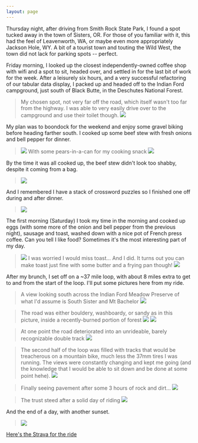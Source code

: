 ```yaml
---
layout: page
---
```


Thursday night, after driving from Smith Rock State Park, I found a spot tucked away in the town of Sisters, OR. For those of you familiar with it, this had the feel of Leavenworth, WA, or maybe even more appropriately Jackson Hole, WY. A bit of a tourist town and touting the Wild West, the town did not lack for parking spots -- perfect.

Friday morning, I looked up the closest independently-owned coffee shop with wifi and a spot to sit, headed over, and settled in for the last bit of work for the week. After a leisurely six hours, and a very successful refactoring of our tabular data display, I packed up and headed off to the Indian Ford campground, just south of Black Butte, in the Deschutes National Forest.
> My chosen spot, not very far off the road, which itself wasn't too far from the highway. I was able to very easily drive over to the campground and use their toilet though.
> ![](https://i.imgur.com/NzEpQku.jpg)

My plan was to boondock for the weekend and enjoy some gravel biking before heading farther south. I cooked up some beef stew with fresh onions and bell pepper for dinner.
> ![](https://i.imgur.com/bdirQ8r.jpg)
With some pears-in-a-can for my cooking snack
> ![](https://i.imgur.com/qWe607P.jpg)

By the time it was all cooked up, the beef stew didn't look too shabby, despite it coming from a bag.
> ![](https://i.imgur.com/bINHGYs.jpg)

And I remembered I have a stack of crossword puzzles so I finished one off during and after dinner.
> ![](https://i.imgur.com/yf2hij0.jpg)

The first morning (Saturday) I took my time in the morning and cooked up eggs (with some more of the onion and bell pepper from the previous night), sausage and toast, washed down with a nice pot of French press coffee. Can you tell I like food? Sometimes it's the most interesting part of my day.
> ![](https://i.imgur.com/fsDdwyC.jpg)
> I was worried I would miss toast... And I did. It turns out you can make toast just fine with some butter and a frying pan though!
> ![](https://i.imgur.com/IMe02u5.jpg)

After my brunch, I set off on a ~37 mile loop, with about 8 miles extra to get to and from the start of the loop. I'll put some pictures here from my ride.
> A view looking south across the Indian Ford Meadow Preserve of what I'd assume is South Sister and Mt Bachelor
> ![](https://i.imgur.com/kYi8R2H.jpg)

> The road was either bouldery, washboardy, or sandy as in this picture, inside a recently-burned portion of forest
> ![](https://i.imgur.com/gEnIngs.jpg)
> ![](https://i.imgur.com/ajwd7at.jpg)

> At one point the road deteriorated into an unrideable, barely recognizable double track
> ![](https://i.imgur.com/wKYup9o.jpg)

> The second half of the loop was filled with tracks that would be treacherous on a mountain bike, much less the 37mm tires I was running. The views were constantly changing and kept me going (and the knowledge that I would be able to sit down and be done at some point hehe).
> ![](https://i.imgur.com/g8n6ZR6.jpg)

> Finally seeing pavement after some 3 hours of rock and dirt...
> ![](https://i.imgur.com/7oWTzDC.jpg)

> The trust steed after a solid day of riding
> ![](https://i.imgur.com/43BH0rA.jpg)

And the end of a day, with another sunset.
> ![](https://i.imgur.com/Tp2NQ2E.jpg)

[Here's the Strava for the ride](https://strava.app.link/ArKcYqRIpkb)